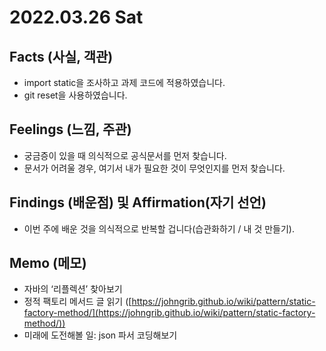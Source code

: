 # 2022.03.26 Sat

## Facts (사실, 객관)

- import static을 조사하고 과제 코드에 적용하였습니다.
- git reset을 사용하였습니다.

## Feelings (느낌, 주관)

- 궁금증이 있을 때 의식적으로 공식문서를 먼저 찾습니다.
- 문서가 어려울 경우, 여기서 내가 필요한 것이 무엇인지를 먼저 찾습니다.

## Findings (배운점) 및 Affirmation(자기 선언)

- 이번 주에 배운 것을 의식적으로 반복할 겁니다(습관화하기 / 내 것 만들기).

## Memo (메모)

- 자바의 ‘리플렉션’ 찾아보기
- 정적 팩토리 메서드 글 읽기 ([https://johngrib.github.io/wiki/pattern/static-factory-method/](https://johngrib.github.io/wiki/pattern/static-factory-method/))
- 미래에 도전해볼 일: json 파서 코딩해보기
